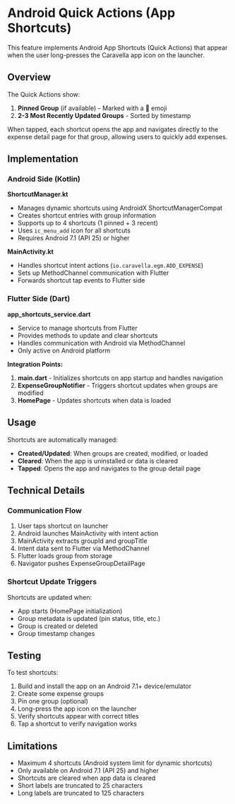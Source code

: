 # Android Quick Actions (App Shortcuts)

This feature implements Android App Shortcuts (Quick Actions) that appear when the user long-presses the Caravella app icon on the launcher.

## Overview

The Quick Actions show:
1. **Pinned Group** (if available) - Marked with a 📌 emoji
2. **2-3 Most Recently Updated Groups** - Sorted by timestamp

When tapped, each shortcut opens the app and navigates directly to the expense detail page for that group, allowing users to quickly add expenses.

## Implementation

### Android Side (Kotlin)

**ShortcutManager.kt**
- Manages dynamic shortcuts using AndroidX ShortcutManagerCompat
- Creates shortcut entries with group information
- Supports up to 4 shortcuts (1 pinned + 3 recent)
- Uses `ic_menu_add` icon for all shortcuts
- Requires Android 7.1 (API 25) or higher

**MainActivity.kt**
- Handles shortcut intent actions (`io.caravella.egm.ADD_EXPENSE`)
- Sets up MethodChannel communication with Flutter
- Forwards shortcut tap events to Flutter side

### Flutter Side (Dart)

**app_shortcuts_service.dart**
- Service to manage shortcuts from Flutter
- Provides methods to update and clear shortcuts
- Handles communication with Android via MethodChannel
- Only active on Android platform

**Integration Points:**
1. **main.dart** - Initializes shortcuts on app startup and handles navigation
2. **ExpenseGroupNotifier** - Triggers shortcut updates when groups are modified
3. **HomePage** - Updates shortcuts when data is loaded

## Usage

Shortcuts are automatically managed:
- **Created/Updated**: When groups are created, modified, or loaded
- **Cleared**: When the app is uninstalled or data is cleared
- **Tapped**: Opens the app and navigates to the group detail page

## Technical Details

### Communication Flow

1. User taps shortcut on launcher
2. Android launches MainActivity with intent action
3. MainActivity extracts groupId and groupTitle
4. Intent data sent to Flutter via MethodChannel
5. Flutter loads group from storage
6. Navigator pushes ExpenseGroupDetailPage

### Shortcut Update Triggers

Shortcuts are updated when:
- App starts (HomePage initialization)
- Group metadata is updated (pin status, title, etc.)
- Group is created or deleted
- Group timestamp changes

## Testing

To test shortcuts:
1. Build and install the app on an Android 7.1+ device/emulator
2. Create some expense groups
3. Pin one group (optional)
4. Long-press the app icon on the launcher
5. Verify shortcuts appear with correct titles
6. Tap a shortcut to verify navigation works

## Limitations

- Maximum 4 shortcuts (Android system limit for dynamic shortcuts)
- Only available on Android 7.1 (API 25) and higher
- Shortcuts are cleared when app data is cleared
- Short labels are truncated to 25 characters
- Long labels are truncated to 125 characters
